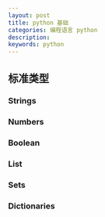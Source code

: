 ```yaml
---
layout: post
title: python 基础
categories: 编程语言 python
description: 
keywords: python
---
```


## 标准类型

### Strings

### Numbers

### Boolean

### List

### Sets

### Dictionaries